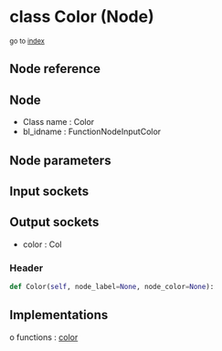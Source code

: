 # class Color (Node)

<sub>go to [index](/docs/index.md)</sub>

## Node reference

Node
----
 - Class name : Color
 - bl_idname : FunctionNodeInputColor

Node parameters
---------------

Input sockets
-------------

Output sockets
--------------
 - color : Col

### Header

``` python
def Color(self, node_label=None, node_color=None):
```

## Implementations

o functions : [color](#color)

